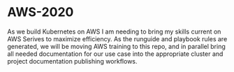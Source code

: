 # AWS-2020

As we build Kubernetes on AWS I am needing to bring my skills current on AWS Serives to maximize efficiency. As the runguide and playbook rules are generated, we will be moving AWS training to this repo, and in parallel bring all needed documentation for our use case into the appropriate cluster and project documentation publishing workflows.

